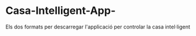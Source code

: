 # Casa-Intelligent-App-

Els dos formats per descarregar l'applicació per controlar la casa intel·ligent

